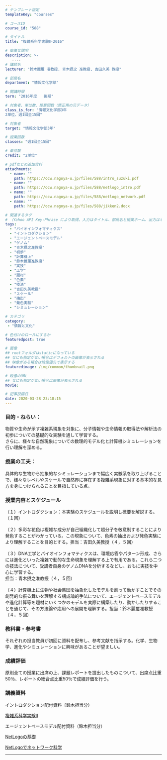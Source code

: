 ```yaml
---
# テンプレート指定
templateKey: "courses"

# コースID
course_id: "588"

# タイトル
title: "複雑系科学実験Ⅱ-2016"

# 簡単な説明
description: >-
   ....
# 講師名
lecturer: "鈴木麗璽 准教授, 青木摂之 准教授, 吉田久美 教授"

# 部局名
department: "情報文化学部"

# 開講時限
term: "2016年度	後期"

# 対象者、単位数、授業回数（修正用の元データ）
class_is_for: "情報文化学部3年
2単位、週1回全15回"

# 対象者
target: "情報文化学部3年"

# 授業回数
classes: "週1回全15回"

# 単位数
credit: "2単位"

# pdfなどの追加資料
attachments:
  - name: "" 
    path: https://ocw.nagoya-u.jp/files/588/intro_suzuki.pdf
  - name: "" 
    path: https://ocw.nagoya-u.jp/files/588/netlogo_intro.pdf
  - name: "" 
    path: https://ocw.nagoya-u.jp/files/588/netlogo_network.pdf
  - name: "" 
    path: https://ocw.nagoya-u.jp/files/588/jikken2.docx

# 関連するタグ
# （Yahoo API Key-Phrase により取得。入力はタイトル、部局名と授業ホーム、出力はキーフレーズ（tags））
tags:
  - "バイオインフォマティクス"
  - "イントロダクション"
  - "エージェントベースモデル"
  - "ゲノム"
  - "青木摂之准教授"
  - "初歩"
  - "計算機上"
  - "鈴木麗璽准教授"
  - "実技"
  - "工学"
  - "題材"
  - "色素"
  - "技法"
  - "吉田久美教授"
  - "スケール"
  - "抽出"
  - "発色実験"
  - "シミュレーション"

# カテゴリ
category:
 - "情報と文化"

# 色付けのロールにするか
featuredpost: true

# 画像
## rootフォルダはstaticになっている
## なにも指定がない場合はデフォルトの画像が表示される
## 映像がある場合は映像優先で表示する
featuredimage: /img/common/thumbnail.png

# 映像のURL
## なにも指定がない場合は画像が表示される
movie: 

# 記事投稿日
date: 2020-03-28 23:18:15
---
```


### 目的・ねらい：
物質や生命が示す複雑系現象を対象に、分子情報や生命情報の取得法や解析法の初歩についての基礎的な実験を通して学習する。
<br>さらに、様々な自然現象についての数理的モデル化と計算機シミュレーションを行い理解を深める。
<br>

### 授業の工夫：
具体的な生物から抽象的なシミュレーションまで幅広く実験系を取り上げることで、様々なレベルやスケールで自然界に存在する複雑系現象に対する基本的な見方を身につけられることを目指している点。









### 授業内容とスケジュール
（１）イントロダクション：本実験のスケジュールを説明し概要を解説する。（１回）
<br>
<br>（２）多彩な花色は複雑な成分が自己組織化して超分子を敬意制することにより発色することがわかっている。この現象について、色素の抽出および発色実験により理解することを目的とする。担当：吉田久美教授（４，５回）
<br>
<br>（３）DNA工学とバイオインフォマティクスは、環境応答やパターン形成、さらには進化といった複雑で動的な生命現象を理解する上で有用である。これら二つの技法について、受講者自身のゲノムDNAを分析するなどし、おもに実技を中心に学習する。
<br>担当：青木摂之准教授（４，５回）
<br>
<br>（４）計算機上に生物や社会集団を抽象化したモデルを創って動かすことでその創発的な振る舞いを理解する構成論的手法について、エージェントベースモデルや進化計算等を題材にいくつかのモデルを実際に構築したり、動かしたりすることを通じて、その方法論や応用への展開を理解する。担当：鈴木麗璽准教授（４，５回）
<br/>

### 教科書・参考書
それぞれの担当教員が初回に資料を配布し、参考文献を指示する。化学、生物学、進化やシミュレーションに興味があることが望ましい。

### 成績評価
原則全ての授業に出席の上、課題レポートを提出したものについて、出席点比重50％、レポートの総合点比重50％で成績評価を行う。







### 講義資料

イントロダクション配付資料〔鈴木担当分）

[複雑系科学実験II](https://ocw.nagoya-u.jp/files/588/intro_suzuki.pdf) 

エージェントベースモデル配付資料（鈴木担当分） 

[NetLogoの基礎](https://ocw.nagoya-u.jp/files/588/netlogo_intro.pdf) 

[NetLogoでネットワーク科学](https://ocw.nagoya-u.jp/files/588/netlogo_network.pdf) 












-----